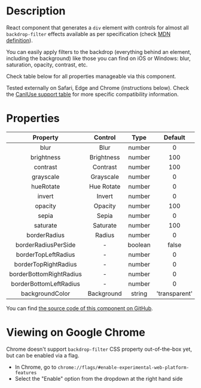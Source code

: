 # Description

React component that generates a `div` element with controls for almost all `backdrop-filter` effects available as per specification (check [MDN definition](https://developer.mozilla.org/es/docs/Web/CSS/backdrop-filter)).

You can easily apply filters to the backdrop (everything behind an element, including the background) like those you can find on iOS or Windows: blur, saturation, opacity, contrast, etc.

Check table below for all properties manageable via this component.

Tested externally on Safari, Edge and Chrome (instructions below). Check the [CanIUse support table](https://caniuse.com/#search=backdrop-filter) for more specific compatibility information.

# Properties

|        Property         |  Control   |  Type   |    Default    |
| :---------------------: | :--------: | :-----: | :-----------: |
|          blur           |    Blur    | number  |       0       |
|       brightness        | Brightness | number  |      100      |
|        contrast         |  Contrast  | number  |      100      |
|        grayscale        | Grayscale  | number  |       0       |
|        hueRotate        | Hue Rotate | number  |       0       |
|         invert          |   Invert   | number  |       0       |
|         opacity         |  Opacity   | number  |      100      |
|          sepia          |   Sepia    | number  |       0       |
|        saturate         |  Saturate  | number  |      100      |
|      borderRadius       |   Radius   | number  |       0       |
|   borderRadiusPerSide   |     -      | boolean |     false     |
|   borderTopLeftRadius   |     -      | number  |       0       |
|  borderTopRightRadius   |     -      | number  |       0       |
| borderBottomRightRadius |     -      | number  |       0       |
| borderBottomLeftRadius  |     -      | number  |       0       |
|     backgroundColor     | Background | string  | 'transparent' |

You can find [the source code of this component on GitHub](https://github.com/aptrov/framerx-backdrop-filter).

# Viewing on Google Chrome

Chrome doesn't support `backdrop-filter` CSS property out-of-the-box yet, but can be enabled via a flag.

- In Chrome, go to `chrome://flags/#enable-experimental-web-platform-features`
- Select the "Enable" option from the dropdown at the right hand side